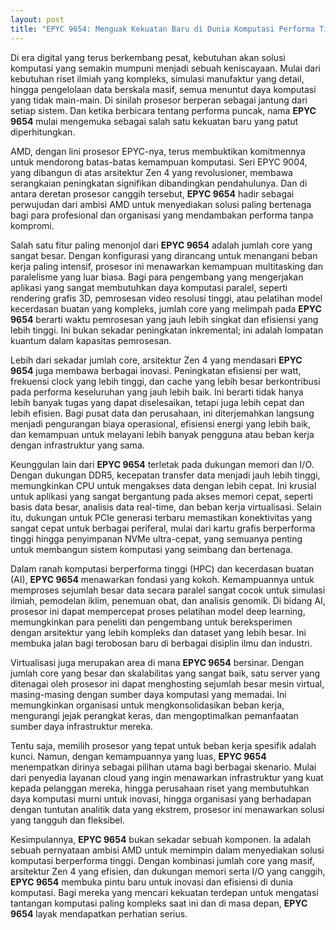 ```yaml
---
layout: post
title: "EPYC 9654: Menguak Kekuatan Baru di Dunia Komputasi Performa Tinggi"
---
```


Di era digital yang terus berkembang pesat, kebutuhan akan solusi komputasi yang semakin mumpuni menjadi sebuah keniscayaan. Mulai dari kebutuhan riset ilmiah yang kompleks, simulasi manufaktur yang detail, hingga pengelolaan data berskala masif, semua menuntut daya komputasi yang tidak main-main. Di sinilah prosesor berperan sebagai jantung dari setiap sistem. Dan ketika berbicara tentang performa puncak, nama **EPYC 9654** mulai mengemuka sebagai salah satu kekuatan baru yang patut diperhitungkan.

AMD, dengan lini prosesor EPYC-nya, terus membuktikan komitmennya untuk mendorong batas-batas kemampuan komputasi. Seri EPYC 9004, yang dibangun di atas arsitektur Zen 4 yang revolusioner, membawa serangkaian peningkatan signifikan dibandingkan pendahulunya. Dan di antara deretan prosesor canggih tersebut, **EPYC 9654** hadir sebagai perwujudan dari ambisi AMD untuk menyediakan solusi paling bertenaga bagi para profesional dan organisasi yang mendambakan performa tanpa kompromi.

Salah satu fitur paling menonjol dari **EPYC 9654** adalah jumlah core yang sangat besar. Dengan konfigurasi yang dirancang untuk menangani beban kerja paling intensif, prosesor ini menawarkan kemampuan multitasking dan paralelisme yang luar biasa. Bagi para pengembang yang mengerjakan aplikasi yang sangat membutuhkan daya komputasi paralel, seperti rendering grafis 3D, pemrosesan video resolusi tinggi, atau pelatihan model kecerdasan buatan yang kompleks, jumlah core yang melimpah pada **EPYC 9654** berarti waktu pemrosesan yang jauh lebih singkat dan efisiensi yang lebih tinggi. Ini bukan sekadar peningkatan inkremental; ini adalah lompatan kuantum dalam kapasitas pemrosesan.

Lebih dari sekadar jumlah core, arsitektur Zen 4 yang mendasari **EPYC 9654** juga membawa berbagai inovasi. Peningkatan efisiensi per watt, frekuensi clock yang lebih tinggi, dan cache yang lebih besar berkontribusi pada performa keseluruhan yang jauh lebih baik. Ini berarti tidak hanya lebih banyak tugas yang dapat diselesaikan, tetapi juga lebih cepat dan lebih efisien. Bagi pusat data dan perusahaan, ini diterjemahkan langsung menjadi pengurangan biaya operasional, efisiensi energi yang lebih baik, dan kemampuan untuk melayani lebih banyak pengguna atau beban kerja dengan infrastruktur yang sama.

Keunggulan lain dari **EPYC 9654** terletak pada dukungan memori dan I/O. Dengan dukungan DDR5, kecepatan transfer data menjadi jauh lebih tinggi, memungkinkan CPU untuk mengakses data dengan lebih cepat. Ini krusial untuk aplikasi yang sangat bergantung pada akses memori cepat, seperti basis data besar, analisis data real-time, dan beban kerja virtualisasi. Selain itu, dukungan untuk PCIe generasi terbaru memastikan konektivitas yang sangat cepat untuk berbagai periferal, mulai dari kartu grafis berperforma tinggi hingga penyimpanan NVMe ultra-cepat, yang semuanya penting untuk membangun sistem komputasi yang seimbang dan bertenaga.

Dalam ranah komputasi berperforma tinggi (HPC) dan kecerdasan buatan (AI), **EPYC 9654** menawarkan fondasi yang kokoh. Kemampuannya untuk memproses sejumlah besar data secara paralel sangat cocok untuk simulasi ilmiah, pemodelan iklim, penemuan obat, dan analisis genomik. Di bidang AI, prosesor ini dapat mempercepat proses pelatihan model deep learning, memungkinkan para peneliti dan pengembang untuk bereksperimen dengan arsitektur yang lebih kompleks dan dataset yang lebih besar. Ini membuka jalan bagi terobosan baru di berbagai disiplin ilmu dan industri.

Virtualisasi juga merupakan area di mana **EPYC 9654** bersinar. Dengan jumlah core yang besar dan skalabilitas yang sangat baik, satu server yang ditenagai oleh prosesor ini dapat menghosting sejumlah besar mesin virtual, masing-masing dengan sumber daya komputasi yang memadai. Ini memungkinkan organisasi untuk mengkonsolidasikan beban kerja, mengurangi jejak perangkat keras, dan mengoptimalkan pemanfaatan sumber daya infrastruktur mereka.

Tentu saja, memilih prosesor yang tepat untuk beban kerja spesifik adalah kunci. Namun, dengan kemampuannya yang luas, **EPYC 9654** menempatkan dirinya sebagai pilihan utama bagi berbagai skenario. Mulai dari penyedia layanan cloud yang ingin menawarkan infrastruktur yang kuat kepada pelanggan mereka, hingga perusahaan riset yang membutuhkan daya komputasi murni untuk inovasi, hingga organisasi yang berhadapan dengan tuntutan analitik data yang ekstrem, prosesor ini menawarkan solusi yang tangguh dan fleksibel.

Kesimpulannya, **EPYC 9654** bukan sekadar sebuah komponen. Ia adalah sebuah pernyataan ambisi AMD untuk memimpin dalam menyediakan solusi komputasi berperforma tinggi. Dengan kombinasi jumlah core yang masif, arsitektur Zen 4 yang efisien, dan dukungan memori serta I/O yang canggih, **EPYC 9654** membuka pintu baru untuk inovasi dan efisiensi di dunia komputasi. Bagi mereka yang mencari kekuatan terdepan untuk mengatasi tantangan komputasi paling kompleks saat ini dan di masa depan, **EPYC 9654** layak mendapatkan perhatian serius.
